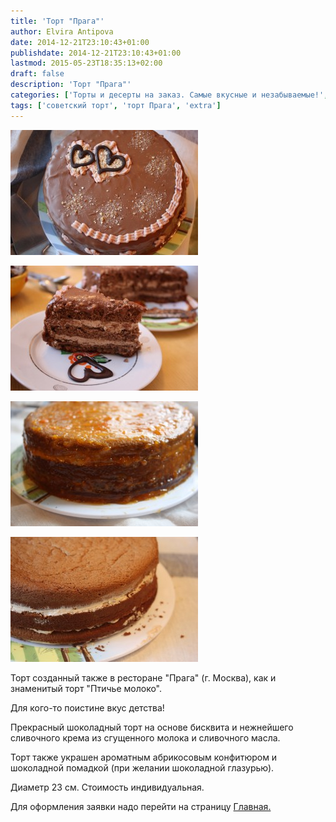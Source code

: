```yaml
---
title: 'Торт "Прага"'
author: Elvira Antipova
date: 2014-12-21T23:10:43+01:00
publishdate: 2014-12-21T23:10:43+01:00
lastmod: 2015-05-23T18:35:13+02:00
draft: false
description: 'Торт "Прага"'
categories: ['Торты и десерты на заказ. Самые вкусные и незабываемые!', 'Limited edition posts']
tags: ['советский торт', 'торт Прага', 'extra']
---
```



[![IMG_0342](IMG_0342-300x200.jpg)](IMG_0342.jpg)
 
[![IMG_0360](IMG_0360-300x200.jpg)](IMG_0360.jpg)
 
[![IMG_0307](IMG_0307-300x200.jpg)](IMG_0307.jpg)
 
[![IMG_0276](IMG_0276-300x200.jpg)](IMG_0276.jpg)
 
Торт созданный также в ресторане "Прага" (г. Москва), как и знаменитый торт "Птичье молоко".
 
Для кого-то поистине вкус детства!
 
Прекрасный шоколадный торт на основе бисквита и нежнейшего сливочного крема из сгущенного молока и сливочного масла.
 
Торт также украшен ароматным абрикосовым конфитюром и шоколадной помадкой (при желании шоколадной глазурью).
 
Диаметр 23 см. Стоимость индивидуальная.
 
Для оформления заявки надо перейти на страницу [Главная.](../-s)

